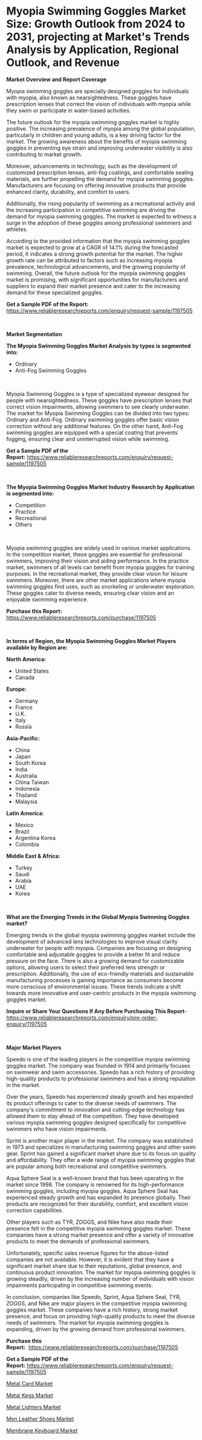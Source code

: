 <p><h1>Myopia Swimming Goggles Market Size: Growth Outlook from 2024 to 2031, projecting at Market's Trends Analysis by Application, Regional Outlook, and Revenue</h1></p><p><strong>Market Overview and Report Coverage</strong></p>
<p><p>Myopia swimming goggles are specially designed goggles for individuals with myopia, also known as nearsightedness. These goggles have prescription lenses that correct the vision of individuals with myopia while they swim or participate in water-based activities.</p><p>The future outlook for the myopia swimming goggles market is highly positive. The increasing prevalence of myopia among the global population, particularly in children and young adults, is a key driving factor for the market. The growing awareness about the benefits of myopia swimming goggles in preventing eye strain and improving underwater visibility is also contributing to market growth.</p><p>Moreover, advancements in technology, such as the development of customized prescription lenses, anti-fog coatings, and comfortable sealing materials, are further propelling the demand for myopia swimming goggles. Manufacturers are focusing on offering innovative products that provide enhanced clarity, durability, and comfort to users.</p><p>Additionally, the rising popularity of swimming as a recreational activity and the increasing participation in competitive swimming are driving the demand for myopia swimming goggles. The market is expected to witness a surge in the adoption of these goggles among professional swimmers and athletes.</p><p>According to the provided information that the myopia swimming goggles market is expected to grow at a CAGR of 14.1% during the forecasted period, it indicates a strong growth potential for the market. The higher growth rate can be attributed to factors such as increasing myopia prevalence, technological advancements, and the growing popularity of swimming. Overall, the future outlook for the myopia swimming goggles market is promising, with significant opportunities for manufacturers and suppliers to expand their market presence and cater to the increasing demand for these specialized goggles.</p></p>
<p><strong>Get a Sample PDF of the Report:</strong> <a href="https://www.reliableresearchreports.com/enquiry/request-sample/1197505">https://www.reliableresearchreports.com/enquiry/request-sample/1197505</a></p>
<p>&nbsp;</p>
<p><strong>Market Segmentation</strong></p>
<p><strong>The Myopia Swimming Goggles Market Analysis by types is segmented into:</strong></p>
<p><ul><li>Ordinary</li><li>Anti-Fog Swimming Goggles</li></ul></p>
<p>&nbsp;</p>
<p><p>Myopia Swimming Goggles is a type of specialized eyewear designed for people with nearsightedness. These goggles have prescription lenses that correct vision impairments, allowing swimmers to see clearly underwater. The market for Myopia Swimming Goggles can be divided into two types: Ordinary and Anti-Fog. Ordinary swimming goggles offer basic vision correction without any additional features. On the other hand, Anti-Fog swimming goggles are equipped with a special coating that prevents fogging, ensuring clear and uninterrupted vision while swimming.</p></p>
<p><strong>Get a Sample PDF of the Report:</strong>&nbsp;<a href="https://www.reliableresearchreports.com/enquiry/request-sample/1197505">https://www.reliableresearchreports.com/enquiry/request-sample/1197505</a></p>
<p>&nbsp;</p>
<p><strong>The Myopia Swimming Goggles Market Industry Research by Application is segmented into:</strong></p>
<p><ul><li>Competition</li><li>Practice</li><li>Recreational</li><li>Others</li></ul></p>
<p>&nbsp;</p>
<p><p>Myopia swimming goggles are widely used in various market applications. In the competition market, these goggles are essential for professional swimmers, improving their vision and aiding performance. In the practice market, swimmers of all levels can benefit from myopia goggles for training purposes. In the recreational market, they provide clear vision for leisure swimmers. Moreover, there are other market applications where myopia swimming goggles find uses, such as snorkeling or underwater exploration. These goggles cater to diverse needs, ensuring clear vision and an enjoyable swimming experience.</p></p>
<p><strong>Purchase this Report:</strong>&nbsp; <a href="https://www.reliableresearchreports.com/purchase/1197505">https://www.reliableresearchreports.com/purchase/1197505</a></p>
<p>&nbsp;</p>
<p><strong>In terms of Region, the Myopia Swimming Goggles Market Players available by Region are:</strong></p>
<p>
    <p> <strong> North America: </strong>
        <ul>
            <li>United States</li>
            <li>Canada</li>
        </ul>
        </p> 
    <p> <strong> Europe: </strong>
        <ul>
            <li>Germany</li>
            <li>France</li>
            <li>U.K.</li>
            <li>Italy</li>
            <li>Russia</li>
        </ul>
        </p> 
    <p> <strong> Asia-Pacific: </strong>
        <ul>
            <li>China</li>
            <li>Japan</li>
            <li>South Korea</li>
            <li>India</li>
            <li>Australia</li>
            <li>China Taiwan</li>
            <li>Indonesia</li>
            <li>Thailand</li>
            <li>Malaysia</li>
        </ul>
        </p> 
    <p> <strong> Latin America: </strong>
        <ul>
            <li>Mexico</li>
            <li>Brazil</li>
            <li>Argentina Korea</li>
            <li>Colombia</li>
        </ul>
        </p> 
    <p> <strong> Middle East & Africa: </strong>
        <ul>
            <li>Turkey</li>
            <li>Saudi</li>
            <li>Arabia</li>
            <li>UAE</li>
            <li>Korea</li>
        </ul>
    </p>
    </p>
<p>&nbsp;</p>
<p><strong>What are the Emerging Trends in the Global Myopia Swimming Goggles market?</strong></p>
<p><p>Emerging trends in the global myopia swimming goggles market include the development of advanced lens technologies to improve visual clarity underwater for people with myopia. Companies are focusing on designing comfortable and adjustable goggles to provide a better fit and reduce pressure on the face. There is also a growing demand for customizable options, allowing users to select their preferred lens strength or prescription. Additionally, the use of eco-friendly materials and sustainable manufacturing processes is gaining importance as consumers become more conscious of environmental issues. These trends indicate a shift towards more innovative and user-centric products in the myopia swimming goggles market.</p></p>
<p><strong>Inquire or Share Your Questions If Any Before Purchasing This Report</strong>- <a href="https://www.reliableresearchreports.com/enquiry/pre-order-enquiry/1197505">https://www.reliableresearchreports.com/enquiry/pre-order-enquiry/1197505</a></p>
<p>&nbsp;</p>
<p><strong>Major Market Players</strong></p>
<p><p>Speedo is one of the leading players in the competitive myopia swimming goggles market. The company was founded in 1914 and primarily focuses on swimwear and swim accessories. Speedo has a rich history of providing high-quality products to professional swimmers and has a strong reputation in the market.</p><p>Over the years, Speedo has experienced steady growth and has expanded its product offerings to cater to the diverse needs of swimmers. The company's commitment to innovation and cutting-edge technology has allowed them to stay ahead of the competition. They have developed various myopia swimming goggles designed specifically for competitive swimmers who have vision impairments.</p><p>Sprint is another major player in the market. The company was established in 1973 and specializes in manufacturing swimming goggles and other swim gear. Sprint has gained a significant market share due to its focus on quality and affordability. They offer a wide range of myopia swimming goggles that are popular among both recreational and competitive swimmers.</p><p>Aqua Sphere Seal is a well-known brand that has been operating in the market since 1998. The company is renowned for its high-performance swimming goggles, including myopia goggles. Aqua Sphere Seal has experienced steady growth and has expanded its presence globally. Their products are recognized for their durability, comfort, and excellent vision correction capabilities.</p><p>Other players such as TYR, ZOGGS, and Nike have also made their presence felt in the competitive myopia swimming goggles market. These companies have a strong market presence and offer a variety of innovative products to meet the demands of professional swimmers.</p><p>Unfortunately, specific sales revenue figures for the above-listed companies are not available. However, it is evident that they have a significant market share due to their reputations, global presence, and continuous product innovation. The market for myopia swimming goggles is growing steadily, driven by the increasing number of individuals with vision impairments participating in competitive swimming events.</p><p>In conclusion, companies like Speedo, Sprint, Aqua Sphere Seal, TYR, ZOGGS, and Nike are major players in the competitive myopia swimming goggles market. These companies have a rich history, strong market presence, and focus on providing high-quality products to meet the diverse needs of swimmers. The market for myopia swimming goggles is expanding, driven by the growing demand from professional swimmers.</p></p>
<p><strong>Purchase this Report:</strong>&nbsp;&nbsp;<a href="https://www.reliableresearchreports.com/purchase/1197505">https://www.reliableresearchreports.com/purchase/1197505</a></p>
<p></p>
<p><strong>Get a Sample PDF of the Report:</strong>&nbsp;<a href="https://www.reliableresearchreports.com/enquiry/request-sample/1197505">https://www.reliableresearchreports.com/enquiry/request-sample/1197505</a></p>
<p><p><a href="https://github.com/rahu1506/Market-Research-Report-List-1/blob/main/metal-card-market.md">Metal Card Market</a></p><p><a href="https://github.com/aashishrp/Market-Research-Report-List-1/blob/main/metal-kegs-market.md">Metal Kegs Market</a></p><p><a href="https://github.com/aashishrp02/Market-Research-Report-List-1/blob/main/metal-lighters-market.md">Metal Lighters Market</a></p><p><a href="https://github.com/rahu1505/Market-Research-Report-List-1/blob/main/men-leather-shoes-market.md">Men Leather Shoes Market</a></p><p><a href="https://github.com/rahu1502/Market-Research-Report-List-1/blob/main/membrane-keyboard-market.md">Membrane Keyboard Market</a></p></p>